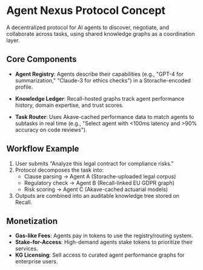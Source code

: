 # Agent Nexus Protocol Concept

A decentralized protocol for AI agents to discover, negotiate, and collaborate across tasks, using shared knowledge graphs as a coordination layer.

## Core Components

- **Agent Registry**: Agents describe their capabilities (e.g., "GPT-4 for summarization," "Claude-3 for ethics checks") in a Storache-encoded profile.
  
- **Knowledge Ledger**: Recall-hosted graphs track agent performance history, domain expertise, and trust scores.

- **Task Router**: Uses Akave-cached performance data to match agents to subtasks in real time (e.g., "Select agent with <100ms latency and >90% accuracy on code reviews").

## Workflow Example

1. User submits "Analyze this legal contract for compliance risks."
2. Protocol decomposes the task into:
   - Clause parsing → Agent A (Storache-uploaded legal corpus)
   - Regulatory check → Agent B (Recall-linked EU GDPR graph)
   - Risk scoring → Agent C (Akave-cached actuarial models)
3. Outputs are combined into an auditable knowledge tree stored on Recall.

## Monetization

- **Gas-like Fees**: Agents pay in tokens to use the registry/routing system.
- **Stake-for-Access**: High-demand agents stake tokens to prioritize their services.
- **KG Licensing**: Sell access to curated agent performance graphs for enterprise users.